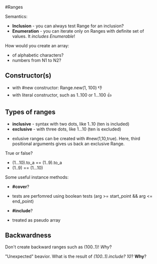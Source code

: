 #Ranges

Semantics:
 + **Inclusion** - you can always test Range for an inclusion?
 + **Enumeration** - you can iterate only on Ranges with definite set of values. It *includes Enumerable*!

How would you create an array:
 + of alphabetic characters?
 + numbers from N1 to N2?

## Constructor(s)
 + with #new constructor: Range.new(1, 100)             :-1:
 + with literal constructor, such as 1..100 or 1...100 :+1:

## Types of ranges
 + **inclusive** - syntax with two dots, like 1..10 (ten is included)
 + **exclusive** - with three dots, like 1...10 (ten is excluded)
  - exlusive ranges can be created with #new(1,10,true). Here, third positional arguments gives us back an exclusive Range.

 True or false?

 + (1...10).to_a == (1..9).to_a
 + (1..9) == (1...10)

Some useful instance methods:
 + **#cover**?
  - tests are perfomred using boolean tests (arg >= start_point && arg <= end_point)

 + **#include**?
  - treated as pseudo array

## Backwardness
Don't create backward ranges such as (100..1)! *Why*?

"Unexpected" beavior. What is the result of *(100..1).include? 10*? **Why**?
